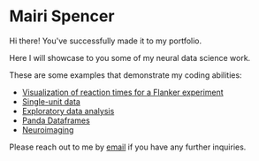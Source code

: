 # Mairi Spencer

Hi there! You've successfully made it to my portfolio.

Here I will showcase to you some of my neural data science work.

These are some examples that demonstrate my coding abilities: 
- [Visualization of reaction times for a Flanker experiment](Visualization.md)
- [Single-unit data](Raster_Plot_Single-Unit_Data.md) 
- [Exploratory data analysis](T-test.md)
- [Panda Dataframes](Pandas_df.md)
- [Neuroimaging](Neuroimaging.md) 

Please reach out to me by [email](mailto:mr856487@dal.ca) if you have any further inquiries. 

